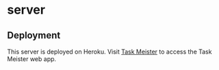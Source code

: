 # server

## Deployment

This server is deployed on Heroku. Visit [Task Meister](https://icramdoku.github.io/cmsc447project/) to access the Task Meister web app.
